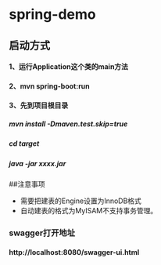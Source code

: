 # spring-demo

## 启动方式
#### 1、运行Application这个类的main方法

#### 2、mvn spring-boot:run

#### 3、先到项目根目录
##### mvn install -Dmaven.test.skip=true
##### cd target
##### java -jar   xxxx.jar

##注意事项
* 需要把建表的Engine设置为InnoDB格式
* 自动建表的格式为MyISAM不支持事务管理。

### swagger打开地址
#### http://localhost:8080/swagger-ui.html
